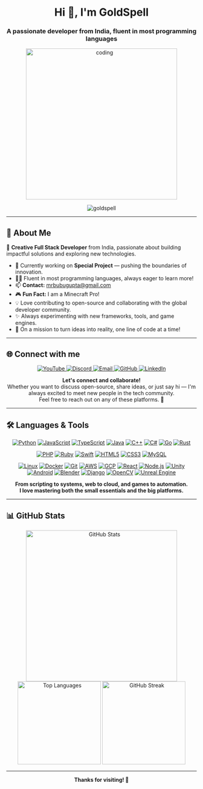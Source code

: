 <h1 align="center">Hi 👋, I'm GoldSpell</h1>
<h3 align="center">A passionate developer from India, fluent in most programming languages</h3>

<p align="center">
  <img src="https://user-images.githubusercontent.com/55389276/140866485-8fb1c876-9a8f-4d6a-98dc-08c4981eaf70.gif" alt="coding" width="400"/>
</p>

<p align="center">
  <img src="https://komarev.com/ghpvc/?username=goldspell&label=Profile%20views&color=0e75b6&style=flat-square" alt="goldspell" />
</p>

---

## 🚀 About Me

🌟 **Creative Full Stack Developer** from India, passionate about building impactful solutions and exploring new technologies.

- 🔭 Currently working on **Special Project** — pushing the boundaries of innovation.
- 👨‍💻 Fluent in most programming languages, always eager to learn more!
- 📫 **Contact:** [mrbubugupta@gmail.com](mailto:mrbubugupta@gmail.com)
- 🎮 **Fun Fact:** I am a Minecraft Pro!  
- 💡 Love contributing to open-source and collaborating with the global developer community.
- ✨ Always experimenting with new frameworks, tools, and game engines.
- 🚀 On a mission to turn ideas into reality, one line of code at a time!

---

## 🌐 Connect with me

<p align="center">
  <a href="https://www.youtube.com/c/tellify" target="_blank">
    <img src="https://img.shields.io/badge/YouTube-Tellify-red?style=flat-square&logo=youtube" alt="YouTube" />
  </a>
  <a href="https://discord.gg/SkMedix" target="_blank">
    <img src="https://img.shields.io/badge/Discord-SkMedix-5865F2?style=flat-square&logo=discord&logoColor=white" alt="Discord" />
  </a>
  <a href="mailto:mrbubugupta@gmail.com" target="_blank">
    <img src="https://img.shields.io/badge/Email-Gmail-D14836?style=flat-square&logo=gmail&logoColor=white" alt="Email" />
  </a>
  <a href="https://github.com/GoldSpell" target="_blank">
    <img src="https://img.shields.io/badge/GitHub-GoldSpell-181717?style=flat-square&logo=github&logoColor=white" alt="GitHub" />
  </a>
  <a href="https://www.linkedin.com/in/goldspell" target="_blank">
    <img src="https://img.shields.io/badge/LinkedIn-GoldSpell-0077B5?style=flat-square&logo=linkedin&logoColor=white" alt="LinkedIn" />
  </a>
  <!-- Add more platforms as needed -->
</p>

<p align="center">
  <b>Let's connect and collaborate!</b><br>
  Whether you want to discuss open-source, share ideas, or just say hi — I'm always excited to meet new people in the tech community.<br>
  Feel free to reach out on any of these platforms. 🚀
</p>

---

## 🛠️ Languages & Tools

<p align="center">
  <!-- Major Languages -->
  <a href="#"><img src="https://img.shields.io/badge/Python-3776AB?style=flat-square&logo=python&logoColor=white" alt="Python" /></a>
  <a href="#"><img src="https://img.shields.io/badge/JavaScript-F7DF1E?style=flat-square&logo=javascript&logoColor=black" alt="JavaScript" /></a>
  <a href="#"><img src="https://img.shields.io/badge/TypeScript-3178C6?style=flat-square&logo=typescript&logoColor=white" alt="TypeScript" /></a>
  <a href="#"><img src="https://img.shields.io/badge/Java-007396?style=flat-square&logo=java&logoColor=white" alt="Java" /></a>
  <a href="#"><img src="https://img.shields.io/badge/C++-00599C?style=flat-square&logo=cplusplus&logoColor=white" alt="C++" /></a>
  <a href="#"><img src="https://img.shields.io/badge/C%23-239120?style=flat-square&logo=csharp&logoColor=white" alt="C#" /></a>
  <a href="#"><img src="https://img.shields.io/badge/Go-00ADD8?style=flat-square&logo=go&logoColor=white" alt="Go" /></a>
  <a href="#"><img src="https://img.shields.io/badge/Rust-000000?style=flat-square&logo=rust&logoColor=white" alt="Rust" /></a>
</p>
<p align="center">
  <!-- Web & Scripting -->
  <a href="#"><img src="https://img.shields.io/badge/PHP-777BB4?style=flat-square&logo=php&logoColor=white" alt="PHP" /></a>
  <a href="#"><img src="https://img.shields.io/badge/Ruby-CC342D?style=flat-square&logo=ruby&logoColor=white" alt="Ruby" /></a>
  <a href="#"><img src="https://img.shields.io/badge/Swift-FA7343?style=flat-square&logo=swift&logoColor=white" alt="Swift" /></a>
  <a href="#"><img src="https://img.shields.io/badge/HTML5-E34F26?style=flat-square&logo=html5&logoColor=white" alt="HTML5" /></a>
  <a href="#"><img src="https://img.shields.io/badge/CSS3-1572B6?style=flat-square&logo=css3&logoColor=white" alt="CSS3" /></a>
  <a href="#"><img src="https://img.shields.io/badge/MySQL-4479A1?style=flat-square&logo=mysql&logoColor=white" alt="MySQL" /></a>
</p>
<p align="center">
  <!-- Platforms, Tools & Frameworks -->
  <a href="#"><img src="https://img.shields.io/badge/Linux-FCC624?style=flat-square&logo=linux&logoColor=black" alt="Linux" /></a>
  <a href="#"><img src="https://img.shields.io/badge/Docker-2496ED?style=flat-square&logo=docker&logoColor=white" alt="Docker" /></a>
  <a href="#"><img src="https://img.shields.io/badge/Git-F05032?style=flat-square&logo=git&logoColor=white" alt="Git" /></a>
  <a href="#"><img src="https://img.shields.io/badge/AWS-232F3E?style=flat-square&logo=amazonaws&logoColor=white" alt="AWS" /></a>
  <a href="#"><img src="https://img.shields.io/badge/GCP-4285F4?style=flat-square&logo=googlecloud&logoColor=white" alt="GCP" /></a>
  <a href="#"><img src="https://img.shields.io/badge/React-20232A?style=flat-square&logo=react&logoColor=61DAFB" alt="React" /></a>
  <a href="#"><img src="https://img.shields.io/badge/Node.js-339933?style=flat-square&logo=node.js&logoColor=white" alt="Node.js" /></a>
  <a href="#"><img src="https://img.shields.io/badge/Unity-000000?style=flat-square&logo=unity&logoColor=white" alt="Unity" /></a>
  <a href="#"><img src="https://img.shields.io/badge/Android-3DDC84?style=flat-square&logo=android&logoColor=white" alt="Android" /></a>
  <a href="#"><img src="https://img.shields.io/badge/Blender-F5792A?style=flat-square&logo=blender&logoColor=white" alt="Blender" /></a>
  <a href="#"><img src="https://img.shields.io/badge/Django-092E20?style=flat-square&logo=django&logoColor=white" alt="Django" /></a>
  <a href="#"><img src="https://img.shields.io/badge/OpenCV-5C3EE8?style=flat-square&logo=opencv&logoColor=white" alt="OpenCV" /></a>
  <a href="#"><img src="https://img.shields.io/badge/Unreal%20Engine-313131?style=flat-square&logo=unrealengine&logoColor=white" alt="Unreal Engine" /></a>
</p>

<p align="center">
  <b>
    From scripting to systems, web to cloud, and games to automation.<br>
    I love mastering both the small essentials and the big platforms.
  </b>
</p>

---

## 📊 GitHub Stats

<p align="center">
  <!-- Top left: Main GitHub Stats Card -->
  <img src="https://github-readme-stats.vercel.app/api?username=goldspell&show_icons=true&theme=radical&hide_border=true" width="400" alt="GitHub Stats"/><br>
  
  <!-- Bottom left: Most Used Languages -->
  <img src="https://github-readme-stats.vercel.app/api/top-langs/?username=goldspell&layout=compact&theme=radical&hide_border=true&langs_count=5" width="220" alt="Top Languages"/>
  
  <!-- Bottom right: GitHub Streak Stats -->
  <img src="https://github-readme-streak-stats.herokuapp.com/?user=goldspell&theme=radical&hide_border=true" width="220" alt="GitHub Streak"/>
</p>

---

<p align="center"><b>Thanks for visiting! 🚀</b></p>
